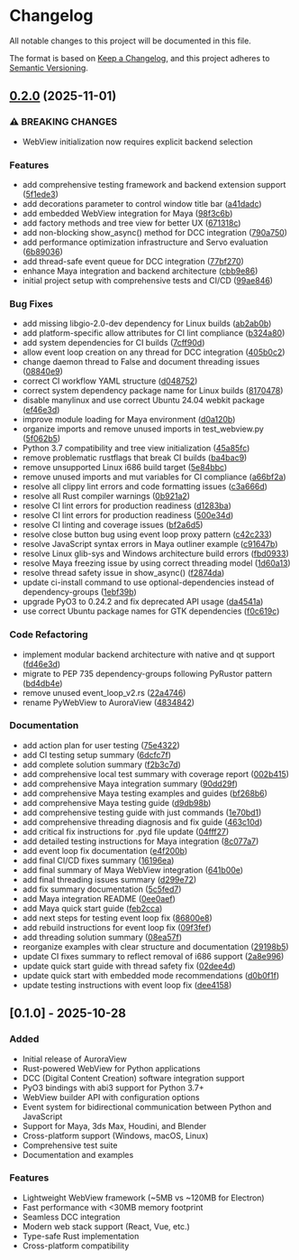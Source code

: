 # Changelog

All notable changes to this project will be documented in this file.

The format is based on [Keep a Changelog](https://keepachangelog.com/en/1.0.0/),
and this project adheres to [Semantic Versioning](https://semver.org/spec/v2.0.0.html).

## [0.2.0](https://github.com/loonghao/auroraview/compare/auroraview-v0.1.0...auroraview-v0.2.0) (2025-11-01)


### ⚠ BREAKING CHANGES

* WebView initialization now requires explicit backend selection

### Features

* add comprehensive testing framework and backend extension support ([5f1ede3](https://github.com/loonghao/auroraview/commit/5f1ede3888b228a80514702a0a16e34584bfc257))
* add decorations parameter to control window title bar ([a41dadc](https://github.com/loonghao/auroraview/commit/a41dadcb8f650707f90c72f5a2114857467a0d06))
* add embedded WebView integration for Maya ([98f3c6b](https://github.com/loonghao/auroraview/commit/98f3c6b9d3fbe0f655aab6128c38ffb18b91e843))
* add factory methods and tree view for better UX ([671318c](https://github.com/loonghao/auroraview/commit/671318c7a32029bc98c4dad001dd4b457eeb162d))
* add non-blocking show_async() method for DCC integration ([790a750](https://github.com/loonghao/auroraview/commit/790a750a57beb109200ec2a292e86ba155ebb74b))
* add performance optimization infrastructure and Servo evaluation ([6b89036](https://github.com/loonghao/auroraview/commit/6b8903620708933c020add120218ec3ffc606ce2))
* add thread-safe event queue for DCC integration ([77bf270](https://github.com/loonghao/auroraview/commit/77bf27036879a6482c12c1f1006a13587d075ecb))
* enhance Maya integration and backend architecture ([cbb9e86](https://github.com/loonghao/auroraview/commit/cbb9e861f67f358062fe3f9693b851099d9e2eac))
* initial project setup with comprehensive tests and CI/CD ([99ae846](https://github.com/loonghao/auroraview/commit/99ae8461d54475cb40fc6cfa851d7de9f96a7c8c))


### Bug Fixes

* add missing libgio-2.0-dev dependency for Linux builds ([ab2ab0b](https://github.com/loonghao/auroraview/commit/ab2ab0bdcbb2b269d851b4419ba375a36a73269b))
* add platform-specific allow attributes for CI lint compliance ([b324a80](https://github.com/loonghao/auroraview/commit/b324a806b0d421f97e248fb4b4ccb5d946923c1b))
* add system dependencies for CI builds ([7cff90d](https://github.com/loonghao/auroraview/commit/7cff90d809a8e01189b246c62bf98218f992c13f))
* allow event loop creation on any thread for DCC integration ([405b0c2](https://github.com/loonghao/auroraview/commit/405b0c25fa34e87eb07115ce7a1477bc4ef22df1))
* change daemon thread to False and document threading issues ([08840e9](https://github.com/loonghao/auroraview/commit/08840e91bec23ffa67ba99f890b7c02605fbed00))
* correct CI workflow YAML structure ([d048752](https://github.com/loonghao/auroraview/commit/d048752a6c928de570252ce3b65aa765b0b696d5))
* correct system dependency package name for Linux builds ([8170478](https://github.com/loonghao/auroraview/commit/8170478a30c19b1645118592591657f845554de3))
* disable manylinux and use correct Ubuntu 24.04 webkit package ([ef46e3d](https://github.com/loonghao/auroraview/commit/ef46e3d97e519ca8d1bc5d34de63a069306009a7))
* improve module loading for Maya environment ([d0a120b](https://github.com/loonghao/auroraview/commit/d0a120bca6b55e2db8cd811b6a7b3f0e19f1ef14))
* organize imports and remove unused imports in test_webview.py ([5f062b5](https://github.com/loonghao/auroraview/commit/5f062b50f2fe161dd3689383a7edc27a21aa5b4b))
* Python 3.7 compatibility and tree view initialization ([45a85fc](https://github.com/loonghao/auroraview/commit/45a85fcfae5955ae9be8f616adb3b7e19adb2141))
* remove problematic rustflags that break CI builds ([ba4bac9](https://github.com/loonghao/auroraview/commit/ba4bac9b63b62c145bc8c0f2cf156ab9f1e230df))
* remove unsupported Linux i686 build target ([5e84bbc](https://github.com/loonghao/auroraview/commit/5e84bbc7ac8a0166e7e2e0964a04cc5b419e6744))
* remove unused imports and mut variables for CI compliance ([a66bf2a](https://github.com/loonghao/auroraview/commit/a66bf2a7b95004c8c0089c1b5cfa24940970dff2))
* resolve all clippy lint errors and code formatting issues ([c3a666d](https://github.com/loonghao/auroraview/commit/c3a666df309838b162ddda6f0fcf79bed3054e19))
* resolve all Rust compiler warnings ([0b921a2](https://github.com/loonghao/auroraview/commit/0b921a269f6a3a2a89ea8593e9c9ef317f84f05f))
* resolve CI lint errors for production readiness ([d1283ba](https://github.com/loonghao/auroraview/commit/d1283ba368ee8609fae09f02d1afdc310574fcf2))
* resolve CI lint errors for production readiness ([500e34d](https://github.com/loonghao/auroraview/commit/500e34d2506fcb9771beea30d160313e3bbda6d6))
* resolve CI linting and coverage issues ([bf2a6d5](https://github.com/loonghao/auroraview/commit/bf2a6d5ff8ed76eeb125a57ab7cd6aa417bfde18))
* resolve close button bug using event loop proxy pattern ([c42c233](https://github.com/loonghao/auroraview/commit/c42c2338cf6aa15f576af4092db80f1d25315b1f))
* resolve JavaScript syntax errors in Maya outliner example ([c91647b](https://github.com/loonghao/auroraview/commit/c91647b70187ee534751b5365835fb1299f4fd1f))
* resolve Linux glib-sys and Windows architecture build errors ([fbd0933](https://github.com/loonghao/auroraview/commit/fbd0933af35462f96fb7cdcfeadf533aba78a626))
* resolve Maya freezing issue by using correct threading model ([1d60a13](https://github.com/loonghao/auroraview/commit/1d60a130f57ff58ce13839c6a72bb4a6223b2661))
* resolve thread safety issue in show_async() ([f2874da](https://github.com/loonghao/auroraview/commit/f2874daf791535839d694037d85726ccb8145bf1))
* update ci-install command to use optional-dependencies instead of dependency-groups ([1ebf39b](https://github.com/loonghao/auroraview/commit/1ebf39b83b1ec321ade75c594e394b4e6c8b234a))
* upgrade PyO3 to 0.24.2 and fix deprecated API usage ([da4541a](https://github.com/loonghao/auroraview/commit/da4541a01136f522194c761f3a6e02743ce21f41))
* use correct Ubuntu package names for GTK dependencies ([f0c619c](https://github.com/loonghao/auroraview/commit/f0c619c068dab597a5b062b80050b1a549177c9d))


### Code Refactoring

* implement modular backend architecture with native and qt support ([fd46e3d](https://github.com/loonghao/auroraview/commit/fd46e3dd4724b348c092a24b62d4d09804734677))
* migrate to PEP 735 dependency-groups following PyRustor pattern ([bd4db4e](https://github.com/loonghao/auroraview/commit/bd4db4e4185aecda8096c8f502f0ddd9fdc39ea7))
* remove unused event_loop_v2.rs ([22a4746](https://github.com/loonghao/auroraview/commit/22a4746707069b9415e06aa67d7b99009dd8a1a9))
* rename PyWebView to AuroraView ([4834842](https://github.com/loonghao/auroraview/commit/48348420f23475c1d4090286eb030d741e48161b))


### Documentation

* add action plan for user testing ([75e4322](https://github.com/loonghao/auroraview/commit/75e432247c54c9beacf1f31dad057f5ebbb4ac3d))
* add CI testing setup summary ([6dcfc7f](https://github.com/loonghao/auroraview/commit/6dcfc7fa3b270379b04f8a317b7cf63b01a7048c))
* add complete solution summary ([f2b3c7d](https://github.com/loonghao/auroraview/commit/f2b3c7d7b797c384e21f6b4f22bd874d3c2042cf))
* add comprehensive local test summary with coverage report ([002b415](https://github.com/loonghao/auroraview/commit/002b415539c69927875a6deff544a9ea4a37fad1))
* add comprehensive Maya integration summary ([90dd29f](https://github.com/loonghao/auroraview/commit/90dd29fe18a914bc078c28f663b4960571c5006c))
* add comprehensive Maya testing examples and guides ([bf268b6](https://github.com/loonghao/auroraview/commit/bf268b63be89c7eaeb3672d9d6767580d8979d9e))
* add comprehensive Maya testing guide ([d9db98b](https://github.com/loonghao/auroraview/commit/d9db98b0bacef06f40416622cefba094acde173b))
* add comprehensive testing guide with just commands ([1e70bd1](https://github.com/loonghao/auroraview/commit/1e70bd174b72ce7e2b6d786e1c4d859078653caf))
* add comprehensive threading diagnosis and fix guide ([463c10d](https://github.com/loonghao/auroraview/commit/463c10d67e287f7070e020b1a454c978bb50c039))
* add critical fix instructions for .pyd file update ([04fff27](https://github.com/loonghao/auroraview/commit/04fff276cd7a2ff438a5087d6d23a382087fac29))
* add detailed testing instructions for Maya integration ([8c077a7](https://github.com/loonghao/auroraview/commit/8c077a71f8dfe613ce7d2ea2cffd1f5dcc920f1a))
* add event loop fix documentation ([e4f200b](https://github.com/loonghao/auroraview/commit/e4f200b5337b68f299872e80f6939dd07662ba45))
* add final CI/CD fixes summary ([16196ea](https://github.com/loonghao/auroraview/commit/16196ea9ae64d88a14ddde471056facb64f7a950))
* add final summary of Maya WebView integration ([641b00e](https://github.com/loonghao/auroraview/commit/641b00e6ab73e82af73c53b71f6b4b5ff46fc3bc))
* add final threading issues summary ([d299e72](https://github.com/loonghao/auroraview/commit/d299e72dab05a24e031189820bfb97fb747b9a09))
* add fix summary documentation ([5c5fed7](https://github.com/loonghao/auroraview/commit/5c5fed7395e8bbebb6deb854323841a82d522e38))
* add Maya integration README ([0ee0aef](https://github.com/loonghao/auroraview/commit/0ee0aef41b3045511c8bcb29c941858a1fdd4fe7))
* add Maya quick start guide ([feb2cca](https://github.com/loonghao/auroraview/commit/feb2ccab1ef372da43e201806e6044220f3b27b8))
* add next steps for testing event loop fix ([86800e8](https://github.com/loonghao/auroraview/commit/86800e856e8013ea000d39c2589791c7c01d4c96))
* add rebuild instructions for event loop fix ([09f3fef](https://github.com/loonghao/auroraview/commit/09f3fefaad006015950d87662a769db42f853a51))
* add threading solution summary ([08ea57f](https://github.com/loonghao/auroraview/commit/08ea57f9905199cecbddf68e58a0f42772f6f794))
* reorganize examples with clear structure and documentation ([29198b5](https://github.com/loonghao/auroraview/commit/29198b51599a783f394358cd66ea80c158eadc9a))
* update CI fixes summary to reflect removal of i686 support ([2a8e996](https://github.com/loonghao/auroraview/commit/2a8e9968c83fb92643baf67dcda28932f045e141))
* update quick start guide with thread safety fix ([02dee4d](https://github.com/loonghao/auroraview/commit/02dee4d826d06dcea4a08e17ad672fc48300e330))
* update quick start with embedded mode recommendations ([d0b0f1f](https://github.com/loonghao/auroraview/commit/d0b0f1f990cf588003acad4169e4cfad4468486d))
* update testing instructions with event loop fix ([dee4158](https://github.com/loonghao/auroraview/commit/dee4158980d79a5a9b30885967b495af2738454b))

## [0.1.0] - 2025-10-28

### Added
- Initial release of AuroraView
- Rust-powered WebView for Python applications
- DCC (Digital Content Creation) software integration support
- PyO3 bindings with abi3 support for Python 3.7+
- WebView builder API with configuration options
- Event system for bidirectional communication between Python and JavaScript
- Support for Maya, 3ds Max, Houdini, and Blender
- Cross-platform support (Windows, macOS, Linux)
- Comprehensive test suite
- Documentation and examples

### Features
- Lightweight WebView framework (~5MB vs ~120MB for Electron)
- Fast performance with <30MB memory footprint
- Seamless DCC integration
- Modern web stack support (React, Vue, etc.)
- Type-safe Rust implementation
- Cross-platform compatibility
